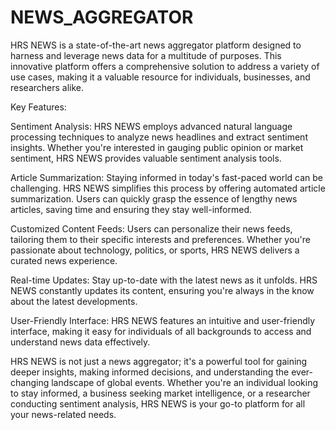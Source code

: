 # NEWS_AGGREGATOR

HRS NEWS is a state-of-the-art news aggregator platform designed to harness and leverage news data for a multitude of purposes. This innovative platform offers a comprehensive solution to address a variety of use cases, making it a valuable resource for individuals, businesses, and researchers alike.

Key Features:

Sentiment Analysis: HRS NEWS employs advanced natural language processing techniques to analyze news headlines and extract sentiment insights. Whether you're interested in gauging public opinion or market sentiment, HRS NEWS provides valuable sentiment analysis tools.

Article Summarization: Staying informed in today's fast-paced world can be challenging. HRS NEWS simplifies this process by offering automated article summarization. Users can quickly grasp the essence of lengthy news articles, saving time and ensuring they stay well-informed.

Customized Content Feeds: Users can personalize their news feeds, tailoring them to their specific interests and preferences. Whether you're passionate about technology, politics, or sports, HRS NEWS delivers a curated news experience.

Real-time Updates: Stay up-to-date with the latest news as it unfolds. HRS NEWS constantly updates its content, ensuring you're always in the know about the latest developments.

User-Friendly Interface: HRS NEWS features an intuitive and user-friendly interface, making it easy for individuals of all backgrounds to access and understand news data effectively.

HRS NEWS is not just a news aggregator; it's a powerful tool for gaining deeper insights, making informed decisions, and understanding the ever-changing landscape of global events. Whether you're an individual looking to stay informed, a business seeking market intelligence, or a researcher conducting sentiment analysis, HRS NEWS is your go-to platform for all your news-related needs.
